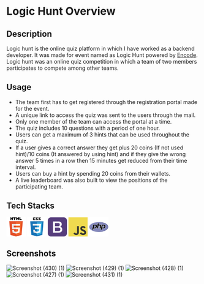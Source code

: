 # Logic Hunt Overview

## Description
Logic hunt is the online quiz platform in which I have worked as a backend developer. It was made for event named as Logic Hunt powered by <a href="http://encodepdeu.org/">Encode</a>. Logic hunt was an online quiz competition in which a team of two members participates to compete among other teams. 

## Usage
- The team first has to get registered through the registration portal made for the event. 
- A unique link to access the quiz was sent to the users through the mail.
- Only one member of the team can access the portal at a time. 
- The quiz includes 10 questions with a period of one hour.
- Users can get a maximum of 3 hints that can be used throughout the quiz. 
- If a user gives a correct answer they get plus 20 coins (If not used hint)/10 coins (It answered by using hint) and if they give the wrong answer 5 times in a row then 15 minutes get reduced from their time interval. 
- Users can buy a hint by spending 20 coins from their wallets.
- A live leaderboard was also built to view the positions of the participating team. 

## Tech Stacks
<code><img height="50" src="https://raw.githubusercontent.com/github/explore/80688e429a7d4ef2fca1e82350fe8e3517d3494d/topics/html/html.png"></code>
<code><img height="50" src="https://raw.githubusercontent.com/github/explore/80688e429a7d4ef2fca1e82350fe8e3517d3494d/topics/css/css.png"></code>
<code><img height="50" src="https://raw.githubusercontent.com/github/explore/80688e429a7d4ef2fca1e82350fe8e3517d3494d/topics/bootstrap/bootstrap.png"></code>
<code><img height="50" src="https://raw.githubusercontent.com/github/explore/80688e429a7d4ef2fca1e82350fe8e3517d3494d/topics/javascript/javascript.png"></code>
<code><img height="50" src="https://raw.githubusercontent.com/github/explore/80688e429a7d4ef2fca1e82350fe8e3517d3494d/topics/php/php.png"></code>

## Screenshots
![Screenshot (430) (1)](https://user-images.githubusercontent.com/59785863/130327962-09513c76-d911-45a9-973b-8c681e7882de.png)
![Screenshot (429) (1)](https://user-images.githubusercontent.com/59785863/130327967-a6f0e5c1-baaf-42ad-812e-c8fae3ef84e2.png)
![Screenshot (428) (1)](https://user-images.githubusercontent.com/59785863/130327973-3bcfe8a8-75e3-4071-aceb-3b653a6f0a9f.png)
![Screenshot (427) (1)](https://user-images.githubusercontent.com/59785863/130327975-6000b84a-13a0-4c69-8e2f-ef4d5c90bf05.png)
![Screenshot (431) (1)](https://user-images.githubusercontent.com/59785863/130327977-3608a805-81e6-45a9-a9b7-51a815a9cc10.png)
